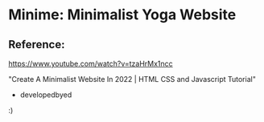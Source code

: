 # Minime: Minimalist Yoga Website

## Reference:

https://www.youtube.com/watch?v=tzaHrMx1ncc

"Create A Minimalist Website In 2022 | HTML CSS and Javascript Tutorial"

- developedbyed 

:)

